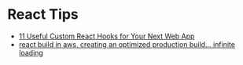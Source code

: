# React Tips

- [11 Useful Custom React Hooks for Your Next Web App](https://blog.bitsrc.io/11-useful-custom-react-hooks-for-your-next-app-c66307cf0f0c)
- [react build in aws, creating an optimized production build... infinite loading](https://progdev.tistory.com/26)
